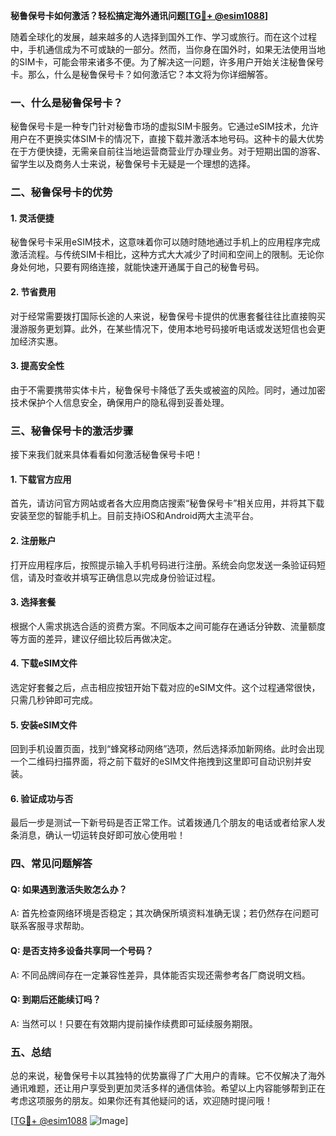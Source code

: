 **秘鲁保号卡如何激活？轻松搞定海外通讯问题[[TG💪+ @esim1088](https://t.me/s/esim1088)]**

随着全球化的发展，越来越多的人选择到国外工作、学习或旅行。而在这个过程中，手机通信成为不可或缺的一部分。然而，当你身在国外时，如果无法使用当地的SIM卡，可能会带来诸多不便。为了解决这一问题，许多用户开始关注秘鲁保号卡。那么，什么是秘鲁保号卡？如何激活它？本文将为你详细解答。

### 一、什么是秘鲁保号卡？

秘鲁保号卡是一种专门针对秘鲁市场的虚拟SIM卡服务。它通过eSIM技术，允许用户在不更换实体SIM卡的情况下，直接下载并激活本地号码。这种卡的最大优势在于方便快捷，无需亲自前往当地运营商营业厅办理业务。对于短期出国的游客、留学生以及商务人士来说，秘鲁保号卡无疑是一个理想的选择。

### 二、秘鲁保号卡的优势

#### 1. 灵活便捷
秘鲁保号卡采用eSIM技术，这意味着你可以随时随地通过手机上的应用程序完成激活流程。与传统SIM卡相比，这种方式大大减少了时间和空间上的限制。无论你身处何地，只要有网络连接，就能快速开通属于自己的秘鲁号码。

#### 2. 节省费用
对于经常需要拨打国际长途的人来说，秘鲁保号卡提供的优惠套餐往往比直接购买漫游服务更划算。此外，在某些情况下，使用本地号码接听电话或发送短信也会更加经济实惠。

#### 3. 提高安全性
由于不需要携带实体卡片，秘鲁保号卡降低了丢失或被盗的风险。同时，通过加密技术保护个人信息安全，确保用户的隐私得到妥善处理。

### 三、秘鲁保号卡的激活步骤

接下来我们就来具体看看如何激活秘鲁保号卡吧！

#### 1. 下载官方应用
首先，请访问官方网站或者各大应用商店搜索“秘鲁保号卡”相关应用，并将其下载安装至您的智能手机上。目前支持iOS和Android两大主流平台。

#### 2. 注册账户
打开应用程序后，按照提示输入手机号码进行注册。系统会向您发送一条验证码短信，请及时查收并填写正确信息以完成身份验证过程。

#### 3. 选择套餐
根据个人需求挑选合适的资费方案。不同版本之间可能存在通话分钟数、流量额度等方面的差异，建议仔细比较后再做决定。

#### 4. 下载eSIM文件
选定好套餐之后，点击相应按钮开始下载对应的eSIM文件。这个过程通常很快，只需几秒钟即可完成。

#### 5. 安装eSIM文件
回到手机设置页面，找到“蜂窝移动网络”选项，然后选择添加新网络。此时会出现一个二维码扫描界面，将之前下载好的eSIM文件拖拽到这里即可自动识别并安装。

#### 6. 验证成功与否
最后一步是测试一下新号码是否正常工作。试着拨通几个朋友的电话或者给家人发条消息，确认一切运转良好即可放心使用啦！

### 四、常见问题解答

#### Q: 如果遇到激活失败怎么办？
A: 首先检查网络环境是否稳定；其次确保所填资料准确无误；若仍然存在问题可联系客服寻求帮助。

#### Q: 是否支持多设备共享同一个号码？
A: 不同品牌间存在一定兼容性差异，具体能否实现还需参考各厂商说明文档。

#### Q: 到期后还能续订吗？
A: 当然可以！只要在有效期内提前操作续费即可延续服务期限。

### 五、总结

总的来说，秘鲁保号卡以其独特的优势赢得了广大用户的青睐。它不仅解决了海外通讯难题，还让用户享受到更加灵活多样的通信体验。希望以上内容能够帮到正在考虑这项服务的朋友。如果你还有其他疑问的话，欢迎随时提问哦！

[[TG💪+ @esim1088](https://t.me/s/esim1088) ![Image](https://i.postimg.cc/4NQfJmqS/Snipaste-2025-05-13-00-14-12.png)]